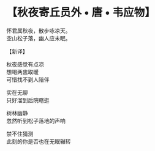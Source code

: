 # 【秋夜寄丘员外 • 唐 • 韦应物】

怀君属秋夜，散步咏凉天。  
空山松子落，幽人应未眠。

【新译】

秋夜感觉有点凉  
想喝两盅取暖  
可惜找不到人陪伴

实在无聊  
只好溜到后院瞎逛

树林幽静  
忽然听到松子落地的声响

禁不住猜测  
此刻的你是否也在无眠辗转
